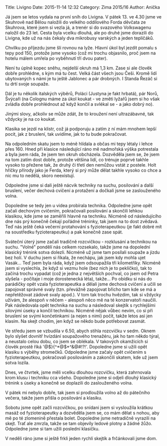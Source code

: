 Title: Livigno
Date: 2015-11-14 12:32
Category: Zima 2015/16
Author: Anička

Já jsem se letos vydala na první sníh do Livigna. V pátek 13. ve 4.30 jsme ve Skuhrově nad Bělou naložili do velkého oddílového Forda děvčata ze Skuhrova, které jsem si vezla já, a trenér si do svazového Volkswagenu naložil do 23 let. Cesta byla vcelku dlouhá, ale po druhé jsme dorazili do Livigna, kde už na nás čekaly dva mikrobusy varských a jeden tepličáků.

Chvilku po příjezdu jsme šli rovnou na lyže. Hlavní úkol byl jezdit pomalu s tepy pod 150, protože jsme vysoko (což mi trochu objasnilo, proč jsem na hotelu málem umřela po vyběhnutí tří dvou pater).

Není tu úplně kopec sněhu, nejdelší okruh má 1,3 km. Zase si ale člověk dobře prohlédne, s kým má tu čest. Velká část všech jsou Češi. Kromě lidí ubytovaných s námi je tu ještě Jablonec a pár drobných. I Standa Řezáč si tu drtí svoje soupaže.

Dál je tu několik italských výběrů, Poláci (Justyna je fakt hrbatá), pár Norů, Švýcaři (na Colognu máme za úkol koukat - ve změti lyžařů jsem si ho však zvládla dobře prohlédnout až když končil a svlékal se - a jako dobrý no).

Jinými slovy, ačkoliv se může zdát, že to kroužení není ultrazábavné, tak vždycky je na co koukat.

Klasika se jezdí na klistr, což já podporuju a zatím z ní mám mnohem lepší pocit, jak z bruslení, tak uvidíme, jak to tu bude pokračovat.

Na odpoledním skatu jsem to méně hlídala a občas mi tepy létaly i lehce přes 160. Hned při klasice následující ráno mě nadmořská výška potrestala a byla jsem ráda, že jsem ten okruh obcházela. Dozvěděla jsem se, že jsem na tom zatím dost dobře, protože většina lidí, co trénuje poprvé takhle vysoko to přežene tak, že druhý či třetí den nemůžou vstát z postele. Holt hříčky přírody jako je Ferda, který si prý může dělat takhle vysoko co chce a nic mu to nedělá, skoro neexistují.

Odpoledne jsme si dali ještě nácvik techniky na suchu, posilování a další bruslení, večer dechová cvičení a protažení a dočkali jsme se zaslouženého volna.

Dopoledne se tedy jen u videa probírala technika. Odpoledne jsme opět začali dechovým cvičením, pokračovali posilování a skončili lehkou klasikou, kde jsme se zaměřili hlavně na techniku. Nicméně od následujícího dne nás prý konečně čekají pořádné tréninky, tak jsem na to dost zvědavá. Teď nás ještě čeká večerní protahování s fyzioterapeutkou (je fakt dobré mít na soustředku fyzioterapeutku) a pak konečně zase spát.

Sváteční úterý jsme začali tradičně rozcvičkou - rozklusání a technikou na suchu. "Volné" pondělí nás celkem rozsekalo, takže jsme na dopolední klasický trénink sotva dolezli. Nicméně už jsme tam posílali soupaže a jízdu bez holí. V duchu jsem si říkala, že nechápu, jak jsem kdy mohla ujet Vasák... Teď jsem byla ráda, když jsem odsoupažila tři kilometříky. Nicméně jsem si vyslechla, že když si vezmu hole (bez nich je to peklíčko), tak to začíná trochu vypadat (což je jedna z největších pochval, co jsem od Petra slyšela - počítaje i moje dorostenecká léta), takže... Po obídku si nás do parádičky opět vzala fyzioterapeutka a dělali jsme dechová cvičení a učili se zapojovat správné svaly (tzn. převážně zapojovat břicho tam kde se má a nepřetěžovat zádové svaly apod.). V tom tak trochu hvězdim, tak si vždycky užívám, že alespoň v něčem - alespoň něco mě na té konzervatoři naučili. Pak následovala opět technika na suchu a následoval skejtík s rychlejšími silovými úseky a končil technikou. Nicméně nějak vůbec nevím, co si při bruslení se svými končetinkami (a nejen s nimi) počít, takže letos asi jen klasím. Na skejt chodím, jen když se někdo bude potřebovat zasmát.

Ve středu jsem se vzbudila v 6.50, abych stihla rozcvičku v sedm. Oknem bylo slyšet dovnitř hvízdání soupažového trenažéru, jak ho tam někdo týral, a neustalo celou dobu, co jsem se oblékala. V takových okamžicích si člověk prostě říká '@$}{^\*@$\*^&@#!?!'. Dopoledne jsme si užili opět klasiku s výběhy stromečků. Odpoledne jsme začaly opět cvičením s fyzioterapeutkou, pokračovali posilováním a zakončili skatem, kde už jsem sotva lozila.

Dnes, ve čtvrtek, jsme měli vcelku dlouhou rozcvičku, která zahrnovala krom klusu i techniku cca všeho. Dopoledne jsme si odjeli dlouhý klasický trénink s úseky a konečně se doplazili do zaslouženého volna.

V pátek mi nebylo dobře, tak jsem si prodloužila volno až do pátečního večera, takže jsem přišla o posilování a klasiku.

Sobotu jsme opět začli rozcvičkou, po snídani jsem si vysloužila krátkou masáž od fyzioterapeutky a dozvěděla jsem se, co mám dělat s nohou, aby mě po té zlomenině přestala bolet. Dopoledne jsme netradičně vyrazili na skejt. Trať ale zmrzla, takže se tam objevily ledové plotny a žádné žůžo. Odpoledne jsme si tam užili poslední klasičku.

V neděli ráno jsme si ještě frkli jeden rychlí skejtík a frčánkovali jsme dom.
